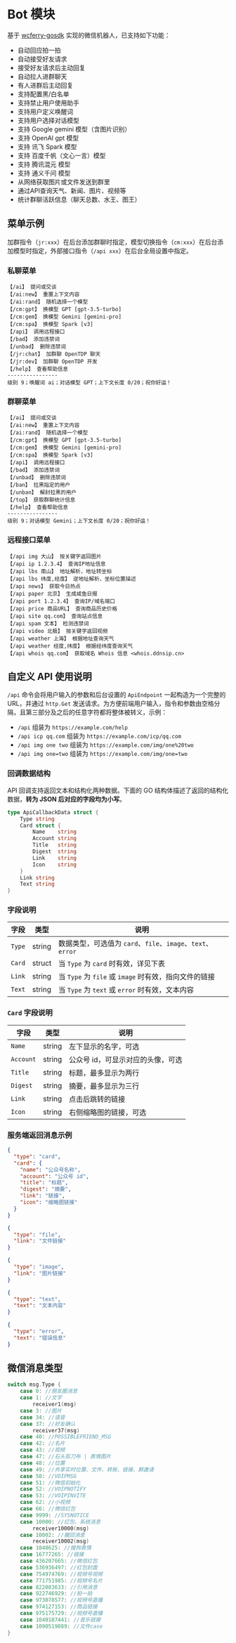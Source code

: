 # Bot 模块

基于 [wcferry-gosdk](https://github.com/opentdp/wrest-chat/tree/master/wcferry) 实现的微信机器人，已支持如下功能：

- 自动回应拍一拍
- 自动接受好友请求
- 接受好友请求后主动回复
- 自动拉人进群聊天
- 有人进群后主动回复
- 支持配置黑/白名单
- 支持禁止用户使用助手
- 支持用户定义唤醒词
- 支持用户选择对话模型
- 支持 Google gemini 模型（含图片识别）
- 支持 OpenAI gpt 模型
- 支持 讯飞 Spark 模型
- 支持 百度千帆（文心一言）模型
- 支持 腾讯混元 模型
- 支持 通义千问 模型
- 从网络获取图片或文件发送到群里
- 通过API查询天气、新闻、图片、视频等
- 统计群聊活跃信息（聊天总数、水王、图王）

## 菜单示例

加群指令（`jr:xxx`）在后台添加群聊时指定，模型切换指令（`cm:xxx`）在后台添加模型时指定，外部接口指令（`/api xxx`）在后台全局设置中指定。

### 私聊菜单

```text
【/ai】 提问或交谈
【/ai:new】 重置上下文内容
【/ai:rand】 随机选择一个模型
【/cm:gpt】 换模型 GPT [gpt-3.5-turbo]
【/cm:gem】 换模型 Gemini [gemini-pro]
【/cm:spa】 换模型 Spark [v3]
【/api】 调用远程接口
【/bad】 添加违禁词
【/unbad】 删除违禁词
【/jr:chat】 加群聊 OpenTDP 聊天
【/jr:dev】 加群聊 OpenTDP 开发
【/help】 查看帮助信息
----------------
级别 9；唤醒词 ai；对话模型 GPT；上下文长度 0/20；祝你好运！
```

### 群聊菜单

```text
【/ai】 提问或交谈
【/ai:new】 重置上下文内容
【/ai:rand】 随机选择一个模型
【/cm:gpt】 换模型 GPT [gpt-3.5-turbo]
【/cm:gem】 换模型 Gemini [gemini-pro]
【/cm:spa】 换模型 Spark [v3]
【/api】 调用远程接口
【/bad】 添加违禁词
【/unbad】 删除违禁词
【/ban】 拉黑指定的用户
【/unban】 解封拉黑的用户
【/top】 获取群聊统计信息
【/help】 查看帮助信息
----------------
级别 9；对话模型 Gemini；上下文长度 0/20；祝你好运！
```

### 远程接口菜单

```text
【/api img 大山】 按关键字返回图片
【/api ip 1.2.3.4】 查询IP地址信息
【/api lbs 南山】 地址解析，地址转坐标
【/api lbs 纬度,经度】 逆地址解析，坐标位置描述
【/api news】 获取今日热点
【/api paper 北京】 生成咸鱼日报
【/api port 1.2.3.4】 查询IP/域名端口
【/api price 商品URL】 查询商品历史价格
【/api site qq.com】 查询站点信息
【/api spam 文本】 检测违禁词
【/api video 北极】 按关键字返回视频
【/api weather 上海】 根据地址查询天气
【/api weather 经度,纬度】 根据经纬度查询天气
【/api whois qq.com】 获取域名 Whois 信息 <whois.ddnsip.cn>
```

## 自定义 API 使用说明

`/api` 命令会将用户输入的参数和后台设置的 `ApiEndpoint` 一起构造为一个完整的 URL，并通过 `http.Get` 发送请求。为方便前端用户输入，指令和参数由空格分隔，且第三部分及之后的任意字符都将整体被转义，示例：

- `/api` 组装为 `https://example.com/help`
- `/api icp qq.com` 组装为 `https://example.com/icp/qq.com`
- `/api img one two` 组装为 `https://example.com/img/one%20two`
- `/api img one=two` 组装为 `https://example.com/img/one=two`

### 回调数据结构

API 回调支持返回文本和结构化两种数据。下面的 GO 结构体描述了返回的结构化数据，**转为 JSON 后对应的字段均为小写**。

```go
type ApiCallbackData struct {
    Type string
    Card struct { 
        Name    string
        Account string
        Title   string
        Digest  string
        Link    string
        Icon    string
    }
    Link string
    Text string
}
```

### 字段说明

| 字段   | 类型   | 说明                                                        |
| ------ | ------ | ----------------------------------------------------------- |
| `Type` | string | 数据类型，可选值为 `card`、`file`、`image`、`text`、`error` |
| `Card` | struct | 当 `Type` 为 `card` 时有效，详见下表                        |
| `Link` | string | 当 `Type` 为 `file` 或 `image` 时有效，指向文件的链接       |
| `Text` | string | 当 `Type` 为 `text` 或 `error` 时有效，文本内容             |

### `Card` 字段说明

| 字段      | 类型   | 说明                              |
| --------- | ------ | --------------------------------- |
| `Name`    | string | 左下显示的名字，可选              |
| `Account` | string | 公众号 id，可显示对应的头像，可选 |
| `Title`   | string | 标题，最多显示为两行              |
| `Digest`  | string | 摘要，最多显示为三行              |
| `Link`    | string | 点击后跳转的链接                  |
| `Icon`    | string | 右侧缩略图的链接，可选            |

### 服务端返回消息示例

```json
{
  "type": "card",
  "card": {
    "name": "公众号名称",
    "account": "公众号 id",
    "title": "标题",
    "digest": "摘要",
    "link": "链接",
    "icon": "缩略图链接"
  }
}
```

```json
{
  "type": "file",
  "link": "文件链接"
}
```

```json
{
  "type": "image",
  "link": "图片链接"
}
```

```json
{
  "type": "text",
  "text": "文本内容"
}
```

```json
{
  "type": "error",
  "text": "错误信息"
}
```

## 微信消息类型

```go
switch msg.Type {
    case 0: //朋友圈消息
    case 1: //文字
        receiver1(msg)
    case 3: //图片
    case 34: //语音
    case 37: //好友确认
        receiver37(msg)
    case 40: //POSSIBLEFRIEND_MSG
    case 42: //名片
    case 43: //视频
    case 47: //石头剪刀布 | 表情图片
    case 48: //位置
    case 49: //共享实时位置、文件、转账、链接、群邀请
    case 50: //VOIPMSG
    case 51: //微信初始化
    case 52: //VOIPNOTIFY
    case 53: //VOIPINVITE
    case 62: //小视频
    case 66: //微信红包
    case 9999: //SYSNOTICE
    case 10000: //红包、系统消息
        receiver10000(msg)
    case 10002: //撤回消息
        receiver10002(msg)
    case 1048625: //搜狗表情
    case 16777265: //链接
    case 436207665: //微信红包
    case 536936497: //红包封面
    case 754974769: //视频号视频
    case 771751985: //视频号名片
    case 822083633: //引用消息
    case 922746929: //拍一拍
    case 973078577: //视频号直播
    case 974127153: //商品链接
    case 975175729: //视频号直播
    case 1040187441: //音乐链接
    case 1090519089: //文件case
}
```